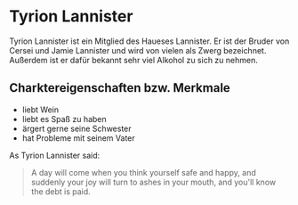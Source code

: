 # Tyrion Lannister

Tyrion Lannister ist ein Mitglied des Haueses Lannister. Er ist der Bruder von Cersei und Jamie Lannister und wird von vielen als Zwerg bezeichnet. Außerdem ist er dafür bekannt sehr viel Alkohol zu sich zu nehmen.

## Charktereigenschaften bzw. Merkmale
* liebt Wein
* liebt es Spaß zu haben
* ärgert gerne seine Schwester
* hat Probleme mit seinem Vater


As Tyrion Lannister said:

>A day will come when you think yourself safe and happy, and suddenly your joy will turn to ashes in your mouth, and you'll know the debt is paid.

